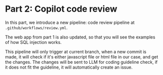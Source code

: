# Part 2: Copilot code review

In this part, we introduce a new pipeline: code review pipeline at `.github/workflows/review.yml`.

The web app from part 1 is also updated, so that you will see the examples of how SQL injection works.

This pipeline will only trigger at current branch, when a new commit is made, it will check if it's either javascript file or html file in our case, and get the changes. The changes will be sent to LLM for coding guideline check, if it does not fit the guideline, it will automatically create an issue.